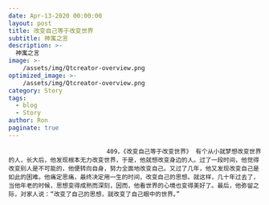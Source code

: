 ```yaml
---
date: Apr-13-2020 00:00:00
layout: post
title: 改变自己等于改变世界
subtitle: 神寓之言
description: >-
  神寓之言
image: >-
    /assets/img/Qtcreator-overview.png
optimized_image: >-
    /assets/img/Qtcreator-overview.png
category: Story
tags:
  - blog
  - Story
author: Ron
paginate: true
---
```


							　　409，《改变自己等于改变世界》 有个从小就梦想改变世界的人，长大后，他发现根本无力改变世界，于是，他就想改变身边的人。过了一段时间，他觉得改变别人是不可能的，他便转向自身，努力全面地改变自己。又过了几年，他又发现改变自己是如此的困难。他痛定思痛，最终决定用一生的时间，改变自己的思想。就这样，几十年过去了，当他年老的时候，思想变得成熟而深刻，因而，他看世界的心境也变得美好了。最后，他弥留之际，对家人说：“改变了自己的思想，就改变了自己眼中的世界。”
							
							
						